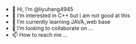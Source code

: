 - 👋 Hi, I’m @liyuhang4945
- 👀 I’m interested in C++ but i am not good at this
- 🌱 I’m currently learning JAVA_web base
- 💞️ I’m looking to collaborate on ...
- 📫 How to reach me ...

<!---
liyuhang4945/liyuhang4945 is a ✨ special ✨ repository because its `README.md` (this file) appears on your GitHub profile.
You can click the Preview link to take a look at your changes.
--->
